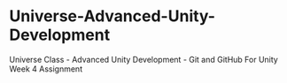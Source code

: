 # Universe-Advanced-Unity-Development
Universe Class - Advanced Unity Development - Git and GitHub For Unity Week 4 Assignment
